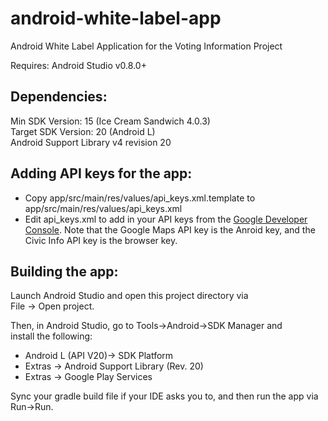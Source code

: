 android-white-label-app
=======================

Android White Label Application for the Voting Information Project

Requires: Android Studio v0.8.0+


Dependencies:
-------------

Min SDK Version: 15 (Ice Cream Sandwich 4.0.3)  
Target SDK Version: 20 (Android L)  
Android Support Library v4 revision 20  


Adding API keys for the app:
----------------------------
- Copy app/src/main/res/values/api_keys.xml.template to app/src/main/res/values/api_keys.xml
- Edit api_keys.xml to add in your API keys from the [Google Developer Console](https://console.developers.google.com).
    Note that the Google Maps API key is the Anroid key, and the Civic Info API key is the browser key.

Building the app:
-----------------

Launch Android Studio and open this project directory via  
File -> Open project.

Then, in Android Studio, go to Tools->Android->SDK Manager and  
install the following:
  - Android L (API V20)-> SDK Platform 
  - Extras -> Android Support Library (Rev. 20)
  - Extras -> Google Play Services

Sync your gradle build file if your IDE asks you to, and then run the app via Run->Run.

